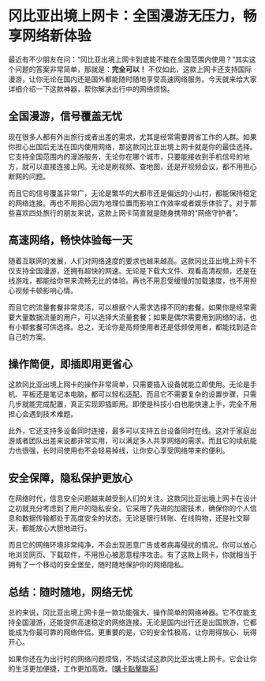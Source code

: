 # 冈比亚出境上网卡：全国漫游无压力，畅享网络新体验

最近有不少朋友在问：“冈比亚出境上网卡到底能不能在全国范围内使用？”其实这个问题的答案非常简单，那就是：**完全可以！** 不仅如此，这款上网卡还支持国际漫游，让你无论在国内还是国外都能随时随地享受高速网络服务。今天就来给大家详细介绍一下这款神器，帮你解决出行中的网络烦恼。

## 全国漫游，信号覆盖无忧

现在很多人都有外出旅行或者出差的需求，尤其是经常需要跨省工作的人群。如果你担心出国后无法在国内使用网络，那这款冈比亚出境上网卡就是你的最佳选择。它支持全国范围内的漫游服务，无论你在哪个城市，只要能接收到手机信号的地方，就可以直接连接上网。无论是刷视频、查地图，还是开视频会议，都不用担心断网的问题。

而且它的信号覆盖非常广，无论是繁华的大都市还是偏远的小山村，都能保持稳定的网络连接。再也不用担心因为地理位置而影响工作效率或者娱乐体验了。对于那些喜欢四处旅行的朋友来说，这款上网卡简直就是随身携带的“网络守护者”。

## 高速网络，畅快体验每一天

随着互联网的发展，人们对网络速度的要求也越来越高。这款冈比亚出境上网卡不仅支持全国漫游，还拥有超快的网速。无论是下载大文件、观看高清视频，还是在线游戏，都能给你带来流畅无比的体验。再也不用忍受缓慢的加载速度，也不用担心视频卡顿影响心情。

而且它的流量套餐非常灵活，可以根据个人需求选择不同的套餐。如果你是经常需要大量数据流量的用户，可以选择大流量套餐；如果是偶尔需要用到网络的话，也有小额套餐可供选择。总之，无论你是高频使用者还是低频使用者，都能找到适合自己的方案。

## 操作简便，即插即用更省心

这款冈比亚出境上网卡的操作非常简单，只需要插入设备就能立即使用。无论是手机、平板还是笔记本电脑，都可以轻松适配。而且它不需要复杂的设置步骤，只需几步就能完成配置，真正实现即插即用。即使是科技小白也能快速上手，完全不用担心会遇到技术难题。

此外，它还支持多设备同时连接，最多可以支持五台设备同时在线。这对于家庭出游或者团队出差来说都非常实用，可以满足多人共享网络的需求。而且它的续航能力也很强，长时间使用也不会轻易掉线，让你安心享受网络带来的便利。

## 安全保障，隐私保护更放心

在网络时代，信息安全问题越来越受到人们的关注。这款冈比亚出境上网卡在设计之初就充分考虑到了用户的隐私安全。它采用了先进的加密技术，确保你的个人信息和数据传输都处于高度安全的状态。无论是银行转账、在线购物，还是社交聊天，都能放心大胆地进行。

而且它的网络环境非常纯净，不会出现恶意广告或者病毒侵扰的情况。你可以放心地浏览网页、下载软件，不用担心被恶意程序攻击。有了这款上网卡，你就相当于拥有了一个移动的安全堡垒，随时随地保护你的网络隐私。

## 总结：随时随地，网络无忧

总的来说，冈比亚出境上网卡是一款功能强大、操作简单的网络神器。它不仅能支持全国漫游，还能提供高速稳定的网络连接。无论是国内出行还是出国旅游，它都能成为你最可靠的网络伴侣。更重要的是，它的安全性极高，让你用得放心、玩得开心。

如果你还在为出行时的网络问题烦恼，不妨试试这款冈比亚出境上网卡。它会让你的生活更加便捷，工作更加高效。[[購卡點擊聯系](https://t.me/s/esim1088)]